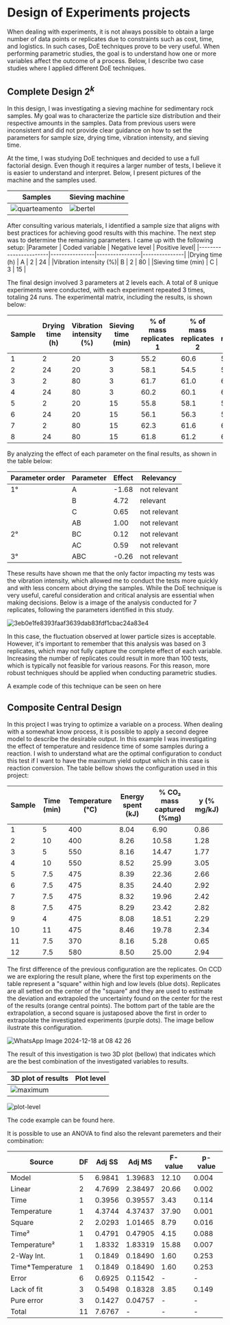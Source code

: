 # Design of Experiments projects
When dealing with experiments, it is not always possible to obtain a large number of data points or replicates due to constraints such as cost, time, and logistics. In such cases, DoE techniques prove to be very useful. When performing parametric studies, the goal is to understand how one or more variables affect the outcome of a process. Below, I describe two case studies where I applied different DoE techniques.

## Complete Design $2^k$
In this design, I was investigating a sieving machine for sedimentary rock samples. My goal was to characterize the particle size distribution and their respective amounts in the samples. Data from previous users were inconsistent and did not provide clear guidance on how to set the parameters for sample size, drying time, vibration intensity, and sieving time.

At the time, I was studying DoE techniques and decided to use a full factorial design. Even though it requires a larger number of tests, I believe it is easier to understand and interpret. Below, I present pictures of the machine and the samples used.

Samples           |  Sieving machine |
-------------------------|-------------------------|
![quarteamento](https://github.com/user-attachments/assets/9c3bee34-bc24-447c-a377-07713c562a83)  | ![bertel](https://github.com/user-attachments/assets/d5de4930-9f10-4384-88e5-17d685188758)|

After consulting various materials, I identified a sample size that aligns with best practices for achieving good results with this machine. The next step was to determine the remaining parameters. I came up with the following setup:
|Parameter              | Coded variable | Negative level | Positive level|
|-----------------------|----------------|----------------|---------------|
|Drying time (h)        | A              | 2              | 24            |
|Vibration intensity (%)| B              | 2              | 80            |
|Sieving time (min)     | C              | 3              | 15            |

The final design involved 3 parameters at 2 levels each. A total of 8 unique experiments were conducted, with each experiment repeated 3 times, totaling 24 runs. The experimental matrix, including the results, is shown below:

| Sample | Drying time (h) | Vibration intensity (%) | Sieving time (min) | % of mass replicates 1 | % of mass replicates 2 | % of mass replicates 3 | Mean  | s²   |
|--------|-----------------|-------------------------|--------------------|------------------------|------------------------|------------------------|-------|------|
| 1      | 2               | 20                      | 3                  | 55.2                   | 60.6                   | 58.7                   | 58.2  | 7.5  |
| 2      | 24              | 20                      | 3                  | 58.1                   | 54.5                   | 51.5                   | 54.7  | 11.1 |
| 3      | 2               | 80                      | 3                  | 61.7                   | 61.0                   | 61.8                   | 61.5  | 0.2  |
| 4      | 24              | 80                      | 3                  | 60.2                   | 60.1                   | 61.2                   | 60.5  | 0.3  |
| 5      | 2               | 20                      | 15                 | 55.8                   | 58.1                   | 59.7                   | 57.9  | 3.7  |
| 6      | 24              | 20                      | 15                 | 56.1                   | 56.3                   | 55.7                   | 56.0  | 0.2  |
| 7      | 2               | 80                      | 15                 | 62.3                   | 61.6                   | 61.9                   | 62.0  | 0.1  |
| 8      | 24              | 80                      | 15                 | 61.8                   | 61.2                   | 61.9                   | 61.6  | 0.1  |


By analyzing the effect of each parameter on the final results, as shown in the table below:

| Parameter order | Parameter | Effect | Relevancy    |
|-----------------|-----------|--------|--------------|
| 1°              | A         | -1.68  | not relevant |
|                 | B         | 4.72   | relevant     |
|                 | C         | 0.65   | not relevant |
|                 | AB        | 1.00   | not relevant |
| 2°              | BC        | 0.12   | not relevant |
|                 | AC        | 0.59   | not relevant |
| 3°              | ABC       | -0.26  | not relevant |

These results have shown me that the only factor impacting my tests was the vibration intensity, which allowed me to conduct the tests more quickly and with less concern about drying the samples. While the DoE technique is very useful, careful consideration and critical analysis are essential when making decisions. Below is a image of the analysis conducted for 7 replicates, following the parameters identified in this study.

![3eb0e1fe8393faaf3639dab83fdf1cbac24a83e4](https://github.com/user-attachments/assets/b19cbe85-3e4d-4329-9963-83980a2bcbf2)

In this case, the fluctuation observed at lower particle sizes is acceptable. However, it's important to remember that this analysis was based on 3 replicates, which may not fully capture the complete effect of each variable. Increasing the number of replicates could result in more than 100 tests, which is typically not feasible for various reasons. For this reason, more robust techniques should be applied when conducting parametric studies.

A example code of this technique can be seen on here
## Composite Central Design

In this project I was trying to optimize a variable on a process. When dealing with a somewhat know process, it is possible to apply a second degree model to describe the desirable output. In this example I was investigating the effect of temperature and residence time of some samples during a reaction. I wish to understand what are the optimal configuration to conduct this test if I want to have the maximum yield output which in this case is reaction conversion. The table bellow shows the configuration used in this project:


| Sample | Time (min) | Temperature (°C) | Energy spent (kJ) | \% CO₂ mass captured (\%mg) | y (\% mg/kJ) |
|--------|------------|------------------|-------------------|---------------------------|-------------|
| 1      | 5          | 400              | 8.04              | 6.90                      | 0.86        |
| 2      | 10         | 400              | 8.26              | 10.58                     | 1.28        |
| 3      | 5          | 550              | 8.16              | 14.47                     | 1.77        |
| 4      | 10         | 550              | 8.52              | 25.99                     | 3.05        |
| 5      | 7.5        | 475              | 8.39              | 22.36                     | 2.66        |
| 6      | 7.5        | 475              | 8.35              | 24.40                     | 2.92        |
| 7      | 7.5        | 475              | 8.32              | 19.96                     | 2.42        |
| 8      | 7.5        | 475              | 8.29              | 23.42                     | 2.82        |
| 9      | 4          | 475              | 8.08              | 18.51                     | 2.29        |
| 10     | 11         | 475              | 8.46              | 19.78                     | 2.34        |
| 11     | 7.5        | 370              | 8.16              | 5.28                      | 0.65        |
| 12     | 7.5        | 580              | 8.50              | 25.00                     | 2.94        |


The first difference of the previous configuration are the replicates. On CCD we are exploring the result plane, where the first top experiments on the table represent a "square" within high and low levels (blue dots). Replicates are all setted on the center of the "square" and they are used to estimate the deviation and extrapoled the uncertainty found on the center for the rest of the results (orange central points). The bottom part of the table are the extrapolation, a second square is justaposed above the first in order to extrapolate the investigated experiments (purple dots). The image bellow ilustrate this configuration.

![WhatsApp Image 2024-12-18 at 08 42 26](https://github.com/user-attachments/assets/555f6f6d-f7c8-4799-bca9-d995d12923b5)

The result of this investigation is two 3D plot (bellow) that indicates which are the best combination of the investigated variables to results.

3D plot of results          |  Plot level          | 
----------------------------|----------------------|
![maximum](https://github.com/user-attachments/assets/eeca742b-a75a-4efe-9e47-44103601e0f3) | 
![plot-level](https://github.com/user-attachments/assets/a8f4ccf5-5476-4d2b-8d3f-f78b6b872da6)

The code example can be found here.

It is possible to use an ANOVA to find also the relevant paremeters and their combination:

| Source            | DF | Adj SS  | Adj MS   | F-value | p-value |
|-------------------|----|---------|----------|---------|---------|
| Model             | 5  | 6.9841  | 1.39683  | 12.10   | 0.004   |
| Linear            | 2  | 4.7699  | 2.38497  | 20.66   | 0.002   |
| Time              | 1  | 0.3956  | 0.39557  | 3.43    | 0.114   |
| Temperature       | 1  | 4.3744  | 4.37437  | 37.90   | 0.001   |
| Square            | 2  | 2.0293  | 1.01465  | 8.79    | 0.016   |
| Time²             | 1  | 0.4791  | 0.47905  | 4.15    | 0.088   |
| Temperature²      | 1  | 1.8332  | 1.83319  | 15.88   | 0.007   |
| 2-Way Int.        | 1  | 0.1849  | 0.18490  | 1.60    | 0.253   |
| Time*Temperature  | 1  | 0.1849  | 0.18490  | 1.60    | 0.253   |
| Error             | 6  | 0.6925  | 0.11542  | -       | -       |
| Lack of fit       | 3  | 0.5498  | 0.18328  | 3.85    | 0.149   |
| Pure error        | 3  | 0.1427  | 0.04757  | -       | -       |
| Total             | 11 | 7.6767  | -        | -       | -       |






